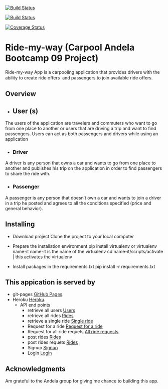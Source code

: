 [![Build Status](https://travis-ci.org/DrKimpatrick/DrKimpatrick.github.io.svg?branch=master)](https://travis-ci.org/DrKimpatrick/DrKimpatrick.github.io)

[![Build Status](https://travis-ci.org/DrKimpatrick/DrKimpatrick.github.io.svg?branch=develop)](https://travis-ci.org/DrKimpatrick/DrKimpatrick.github.io)

[![Coverage Status](https://coveralls.io/repos/github/DrKimpatrick/DrKimpatrick.github.io/badge.svg?branch=master)](https://coveralls.io/github/DrKimpatrick/DrKimpatrick.github.io?branch=master)

# Ride-my-way (Carpool Andela Bootcamp 09 Project)

Ride-my-way App is a carpooling application that provides drivers with the ability to create ride oﬀers  and passengers  to join available ride oﬀers.
## Overview
- ## User (s)
The users of the application are travelers and commuters who want to go from one place to 
another or users that are driving a trip and want to find passengers. Users can act as both passengers and 
drivers while using an application

- ### Driver
A driver is any person that owns a car and wants to go from one place to another and publishes 
his trip on the application in order to find passengers to share the ride with.

- ### Passenger
A passenger is any person that doesn’t own a car and wants to join a driver in a trip he posted 
and agrees to all the conditions specified (price and general behavior). 

## Installing
   - Download project
   Clone the project to your local computer
   
   - Prepare the installation environment
   pip install virtualenv or virtualenv name-it
   name-it is the name of the virtualenv
   cd name-it/scripts/activate | this activates the virtualenv
   
   - Install packages in the requirements.txt
   pip install -r requirements.txt 
 
 ## This appication is served by  
 - git-pages [GitHub Pages](https://drkimpatrick.github.io/UI/index.html).
 - Heroku [Heroku](https://safe-fjord-86755.herokuapp.com).
   - API end points
      - retrieve all users [Users](https://safe-fjord-86755.herokuapp.com//api/v1/users)
      - retrieve all rides [Rides](https://safe-fjord-86755.herokuapp.com//api/v1/rides)
      - retrieve a single ride [Single ride](https://safe-fjord-86755.herokuapp.com//api/v1/rides/<rideId>)
      - Request for a  ride [Request for a ride](https://safe-fjord-86755.herokuapp.com//api/v1/rides/<rideId>/requests)
      - Request for all ride requets [All ride requests](https://safe-fjord-86755.herokuapp.com//api/v1/rides/<rideId>/requests)
      - post rides [Rides](https://safe-fjord-86755.herokuapp.com//api/v1/rides)
      - post rides requets [Rides](https://safe-fjord-86755.herokuapp.com//api/v1/rides)
      - Signup [Signup](https://safe-fjord-86755.herokuapp.com//api/v1/users/signup)
      - Login [Login](https://safe-fjord-86755.herokuapp.com//api/v1/users/login)
   
## Acknowledgments
 Am grateful to the Andela group for giving me chance to building this app.   
 

   
